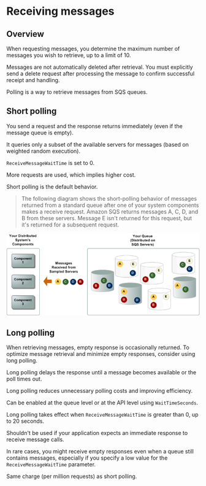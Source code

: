 # Receiving messages

## Overview

When requesting messages, you determine the maximum number of messages you wish to retrieve, up to a limit of 10.

Messages are not automatically deleted after retrieval. You must explicitly send a delete request after processing the message to confirm successful receipt and handling.

Polling is a way to retrieve messages from SQS queues.

## Short polling

You send a request and the response returns immediately (even if the message queue is empty).

It queries only a subset of the available servers for messages (based on weighted random execution).

`ReceiveMessageWaitTime` is set to 0.

More requests are used, which implies higher cost.

Short polling is the default behavior.

> The following diagram shows the short-polling behavior of messages returned from a standard queue after one of your system components makes a receive request. Amazon SQS returns messages A, C, D, and B from these servers. Message E isn't returned for this request, but it's returned for a subsequent request.

![](./images/short-polling.png)


## Long polling

When retrieving messages, empty response is occasionally returned. To optimize message retrieval and minimize empty responses, consider using long polling.

Long polling delays the response until a message becomes available or the poll times out.

Long polling reduces unnecessary polling costs and improving efficiency.

Can be enabled at the queue level or at the API level using `WaitTimeSeconds`.

Long polling takes effect when `ReceiveMessageWaitTime` is greater than 0, up to 20 seconds.

Shouldn't be used if your application expects an immediate response to receive message calls.

In rare cases, you might receive empty responses even when a queue still contains messages, especially if you specify a low value for the `ReceiveMessageWaitTime` parameter.

Same charge (per million requests) as short polling.
